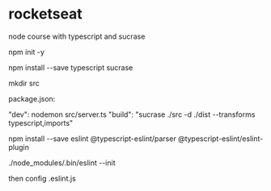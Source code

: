 # rocketseat
node course with typescript and sucrase

npm init -y 

npm install --save typescript sucrase

mkdir src

package.json:

"dev": nodemon src/server.ts
"build": "sucrase ./src -d ./dist --transforms typescript,imports"

npm install --save eslint @typescript-eslint/parser @typescript-eslint/eslint-plugin

./node_modules/.bin/eslint --init

then config .eslint.js